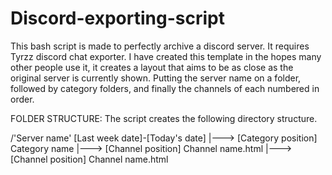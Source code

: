 # Discord-exporting-script
This bash script is made to perfectly archive a discord server. It requires Tyrzz discord chat exporter.
I have created this template in the hopes many other people use it, it creates a layout that aims to be as close as the original server is currently shown. Putting the server name on a folder, followed by category folders, and finally the channels of each numbered in order.

FOLDER STRUCTURE: The script creates the following directory structure.

/'Server name' [Last week date]-[Today's date]
|---> [Category position] Category name
|---> [Channel position] Channel name.html
|---> [Channel position] Channel name.html
